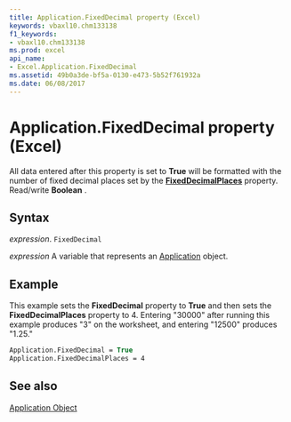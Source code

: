 ```yaml
---
title: Application.FixedDecimal property (Excel)
keywords: vbaxl10.chm133138
f1_keywords:
- vbaxl10.chm133138
ms.prod: excel
api_name:
- Excel.Application.FixedDecimal
ms.assetid: 49b0a3de-bf5a-0130-e473-5b52f761932a
ms.date: 06/08/2017
---
```



# Application.FixedDecimal property (Excel)

All data entered after this property is set to  **True** will be formatted with the number of fixed decimal places set by the **[FixedDecimalPlaces](Excel.Application.FixedDecimalPlaces.md)** property. Read/write **Boolean** .


## Syntax

 _expression_. `FixedDecimal`

 _expression_ A variable that represents an [Application](Excel.Application-graph-property.md) object.


## Example

This example sets the  **FixedDecimal** property to **True** and then sets the **FixedDecimalPlaces** property to 4. Entering "30000" after running this example produces "3" on the worksheet, and entering "12500" produces "1.25."


```vb
Application.FixedDecimal = True 
Application.FixedDecimalPlaces = 4
```


## See also


[Application Object](Excel.Application(object).md)


